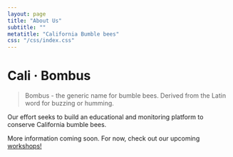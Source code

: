 ```yaml
---
layout: page
title: "About Us"
subtitle: ""
metatitle: "California Bumble bees"
css: "/css/index.css"
---
```


<h1>
  Cali · Bombus
</h1>

> Bombus - the generic name for bumble bees. Derived from the Latin word for buzzing or humming. 

Our effort seeks to build an educational and monitoring platform to conserve California bumble bees. 

More information coming soon. For now, check out our upcoming [workshops!](events)